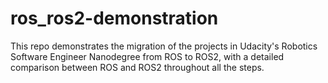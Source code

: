 # ros_ros2-demonstration
This repo demonstrates the migration of the projects in Udacity's Robotics Software Engineer Nanodegree from ROS to ROS2, with a detailed comparison between ROS and ROS2 throughout all the steps.
